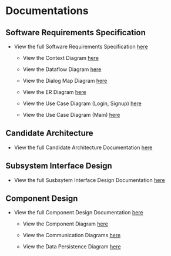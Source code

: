 # Documentations

## Software Requirements Specification
* View the full Software Requirements Specification [here](https://github.com/gnohgnij/CZ3003-Group1/blob/main/Documentations/Lab%201/Software%20Requirements%20Specification.pdf)

  * View the Context Diagram [here](https://github.com/gnohgnij/CZ3003-Group1/blob/main/Documentations/Lab%201/Context%20Diagram.jpg)

  * View the Dataflow Diagram [here](https://github.com/gnohgnij/CZ3003-Group1/blob/main/Documentations/Lab%201/Dataflow%20Diagram.jpg)

  * View the Dialog Map Diagram [here](https://github.com/gnohgnij/CZ3003-Group1/blob/main/Documentations/Lab%201/Dialog%20Map.jpg)

  * View the ER Diagram [here](https://github.com/gnohgnij/CZ3003-Group1/blob/main/Documentations/Lab%201/ER%20Diagram.png)

  * View the Use Case Diagram (Login, Signup) [here](https://github.com/gnohgnij/CZ3003-Group1/blob/main/Documentations/Lab%201/Use%20Case%20Diagram%20(Login%2C%20Signup).png)

  * View the Use Case Diagram (Main) [here](https://github.com/gnohgnij/CZ3003-Group1/blob/main/Documentations/Lab%201/Use%20Case%20Diagram%20(Main).png)
 
## Candidate Architecture
* View the full Candidate Architecture Documentation [here](https://github.com/gnohgnij/CZ3003-Group1/blob/main/Documentations/Lab%202/Candidate%20Architecture.pdf)

## Subsystem Interface Design
* View the full Susbsytem Interface Design Documentation [here](https://github.com/gnohgnij/CZ3003-Group1/blob/main/Documentations/Lab%202/Subsystems%20Architectures.pdf)

## Component Design
* View the full Component Design Documentation [here](https://github.com/gnohgnij/CZ3003-Group1/blob/main/Documentations/Lab%203/Component%20Design.pdf)

  * View the Component Diagram [here](https://github.com/gnohgnij/CZ3003-Group1/blob/main/Documentations/Lab%203/Diagrams/Component%20Diagram-Component%20Diagram.drawio.png)

  * View the Communication Diagrams [here](https://github.com/gnohgnij/CZ3003-Group1/blob/main/Documentations/Lab%203/Diagrams/Component%20Diagram-Communication%20Diagrams.drawio.png)

  * View the Data Persistence Diagram [here](https://github.com/gnohgnij/CZ3003-Group1/blob/main/Documentations/Lab%203/Diagrams/Data%20Persistence%20Diagram_v2.png)
